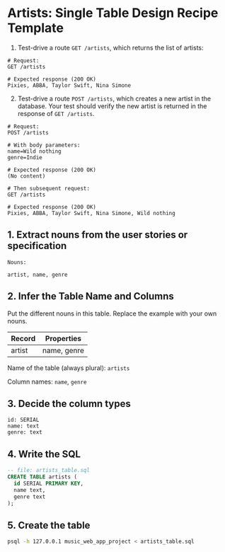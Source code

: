 # Artists: Single Table Design Recipe Template

1. Test-drive a route `GET /artists`, which returns the list of artists:
```
# Request:
GET /artists

# Expected response (200 OK)
Pixies, ABBA, Taylor Swift, Nina Simone
```

2. Test-drive a route `POST /artists`, which creates a new artist in the
   database. Your test should verify the new artist is returned in the response
   of `GET /artists`.

```
# Request:
POST /artists

# With body parameters:
name=Wild nothing
genre=Indie

# Expected response (200 OK)
(No content)

# Then subsequent request:
GET /artists

# Expected response (200 OK)
Pixies, ABBA, Taylor Swift, Nina Simone, Wild nothing
```


## 1. Extract nouns from the user stories or specification

```
Nouns:

artist, name, genre
```

## 2. Infer the Table Name and Columns

Put the different nouns in this table. Replace the example with your own nouns.

| Record                | Properties         |
| --------------------- | ------------------ |
| artist                | name, genre        |

Name of the table (always plural): `artists`

Column names: `name`, `genre`

## 3. Decide the column types

```
id: SERIAL
name: text
genre: text
```

## 4. Write the SQL

```sql
-- file: artists_table.sql
CREATE TABLE artists (
  id SERIAL PRIMARY KEY,
  name text,
  genre text
);
```

## 5. Create the table

```bash
psql -h 127.0.0.1 music_web_app_project < artists_table.sql
```